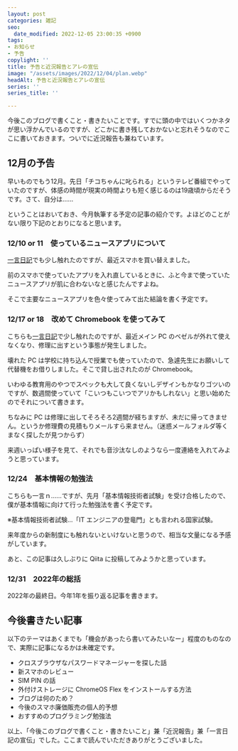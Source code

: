 ```yaml
---
layout: post
categories: 雑記
seo:
  date_modified: 2022-12-05 23:00:35 +0900
tags:
- お知らせ
- 予告
copylight: ''
title: 予告と近況報告とアレの宣伝
image: "/assets/images/2022/12/04/plan.webp"
headAlt: 予告と近況報告とアレの宣伝
series: ''
series_title: ''

---
```

今後このブログで書くこと・書きたいことです。すでに頭の中ではいくつかネタが思い浮かんでいるのですが、どこかに書き残しておかないと忘れそうなのでここに書いておきます。ついでに近況報告も兼ねています。

## 12月の予告

早いものでもう12月。先日「チコちゃんに叱られる」というテレビ番組でやっていたのですが、体感の時間が現実の時間よりも短く感じるのは19歳頃からだそうです。さて、自分は……

ということはおいておき、今月執筆する予定の記事の紹介です。よほどのことがない限り下記のとおりになると思います。

### 12/10 or 11　使っているニュースアプリについて

[一言日記](/2022-11/diary)でも少し触れたのですが、最近スマホを買い替えました。

前のスマホで使っていたアプリを入れ直しているときに、ふと今まで使っていたニュースアプリが肌に合わないなと感じたんですよね。

そこで主要なニュースアプリを色々使ってみて出た結論を書く予定です。

### 12/17 or 18　改めて Chromebook を使ってみて

こちらも[一言日記](/2022-11/diary)で少し触れたのですが、最近メイン PC のベゼルが外れて使えなくなり、修理に出すという事態が発生しました。

壊れた PC は学校に持ち込んで授業でも使っていたので、急遽先生にお願いして代替機をお借りしました。そこで貸し出されたのが Chromebook。

いわゆる教育用のやつでスペックも大して良くないしデザインもかなりゴツいのですが、数週間使っていて「こいつもこいつでアリかもしれない」と思い始めたのでそれについて書きます。

ちなみに PC は修理に出してそろそろ2週間が経ちますが、未だに帰ってきません。というか修理費の見積もりメールすら来ません。（迷惑メールフォルダ等くまなく探したが見つからず）

来週いっぱい様子を見て、それでも音沙汰なしのようなら一度連絡を入れてみようと思っています。

### 12/24　基本情報の勉強法

こちらも一言ｎ……ですが、先月「基本情報技術者試験」を受け合格したので、僕が基本情報に向けて行った勉強法を書く予定です。

※基本情報技術者試験…「IT エンジニアの登竜門」とも言われる国家試験。

来年度からの新制度にも触れないといけないと思うので、相当な文量になる予感がしています。

あと、この記事は久しぶりに Qiita に投稿してみようかと思っています。

### 12/31　2022年の総括

2022年の最終日。今年1年を振り返る記事を書きます。

## 今後書きたい記事

以下のテーマはあくまでも「機会があったら書いてみたいなー」程度のものなので、実際に記事になるかは未確定です。

* クロスブラウザなパスワードマネージャーを探した話
* 新スマホのレビュー
* SIM PIN の話
* 外付けストレージに ChromeOS Flex をインストールする方法
* ブログは何のため？
* 今後のスマホ廉価販売の個人的予想
* おすすめのプログラミング勉強法

以上、「今後このブログで書くこと・書きたいこと」兼「近況報告」兼「一言日記の宣伝」でした。ここまで読んでいただきありがとうございました。